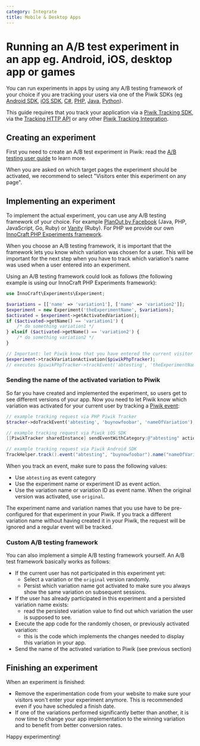 ```yaml
---
category: Integrate
title: Mobile & Desktop Apps
---
```

# Running an A/B test experiment in an app eg. Android, iOS, desktop app or games 

You can run experiments in apps by using any A/B testing framework of your choice if you are tracking your users 
via one of the Piwik SDKs (eg [Android SDK](https://github.com/piwik/piwik-sdk-android), 
[iOS SDK](https://github.com/piwik/piwik-sdk-ios), [C#](https://github.com/piwik/piwik-dotnet-tracker), 
[PHP](https://github.com/piwik/piwik-php-tracker), [Java](https://github.com/piwik/piwik-java-tracker), 
[Python](https://github.com/piwik/piwik-python-tracker/tree/dev)). 

This guide requires that you track your application via a [Piwik Tracking SDK](/guides/tracking-api-clients), 
via the [Tracking HTTP API](/api-reference/tracking-api) or any other [Piwik Tracking Integration](https://piwik.org/integrate).
 
## Creating an experiment

First you need to create an A/B test experiment in Piwik: read the [A/B testing user guide](https://piwik.org/docs/ab-testing/) to learn more.

When you are asked on which target pages the experiment should be activated, we recommend to select "Visitors enter this experiment on any page".

## Implementing an experiment

To implement the actual experiment, you can use any A/B testing framework of your choice.
 For example [PlanOut by Facebook](https://facebook.github.io/planout/) (Java, PHP, JavaScript, Go, Ruby) or [Vanity](https://github.com/assaf/vanity) (Ruby). For PHP we provide our own [InnoCraft PHP Experiments framework](https://github.com/innocraft/php-experiments).

When you choose an A/B testing framework, it is important that the framework lets you know which variation was chosen for a user. 
This will be important for the next step when you have to track which variation's name was used when a user entered
into an experiment. 

Using an A/B testing framework could look as follows (the following example is using our InnoCraft PHP Experiments framework):

```php
use InnoCraft\Experiments\Experiment;

$variations = [['name' => 'variation1'], ['name' => 'variation2']];
$experiment = new Experiment('theExperimentName', $variations);
$activated = $experiment->getActivatedVariation();
if ($activated->getName() == 'variation1') {
    /* do something variation1 */
} elseif ($activated->getName() == 'variation2') {
    /* do something variation2 */
}

// Important: let Piwik know that you have entered the current visitor into an experiment
$experiment->trackVariationActivation($piwikPhpTracker);
// executes $piwikPhpTracker->trackEvent('abtesting', 'theExperimentName', 'nameOfActivatedVariation');
```

### Sending the name of the activated variation to Piwik

So far you have created and implemented the experiment, so users get to see different versions of your app. 
Now you need to let Piwik know which variation was activated for your current user by tracking a [Piwik event](https://piwik.org/docs/event-tracking/):

```php
// example tracking request via PHP Piwik Tracker
$tracker->doTrackEvent('abtesting', 'buynowfoobar', 'nameOfVariation');
```

```objectivec
// example tracking request via Piwik iOS SDK
[[PiwikTracker sharedInstance] sendEventWithCategory:@"abtesting" action:@"buynowfoobar" name:@"nameOfVariation"];
```

```java
// example tracking request via Piwik Android SDK
TrackHelper.track().event("abtesting", "buynowfoobar").name("nameOfVariation").with(tracker);
```

When you track an event, make sure to pass the following values:
* Use `abtesting` as event category
* Use the experiment name or experiment ID as event action. 
* Use the variation name or variation ID as event name. When the original version was activated, use `original`. 

The experiment name and variation names that you use have to be pre-configured for that experiment in your Piwik. 
If you track a different variation name without having created it in your Piwik, 
the request will be ignored and a regular event will be tracked.

### Custom A/B testing framework

You can also implement a simple A/B testing framework yourself. An A/B test framework basically works as follows:

* If the current user has not participated in this experiment yet:
  * Select a variation or the `original` version randomly.
  * Persist which variation name got activated to make sure you always 
     show the same variation on subsequent sessions.  
* If the user has already participated in this experiment and a persisted variation name exists:
  * read the persisted variation value to find out which variation the user is supposed to see.
* Execute the app code for the randomly chosen, or previously activated variation: 
  * this is the code which implements the changes needed to display this variation in your app.  
* Send the name of the activated variation to Piwik  (see previous section)

## Finishing an experiment

When an experiment is finished:

 * Remove the experimentation code from your website to make sure your visitors won't enter your experiment anymore. This is recommended even if you have scheduled a finish date. 
 * If one of the variations performed significantly better than another, it is now time to change your app implementation to the winning variation and to benefit from better conversion rates. 

Happy experimenting!
